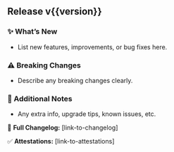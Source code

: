 ## Release v{{version}}

### ✨ What’s New
- List new features, improvements, or bug fixes here.

### ⚠️ Breaking Changes
- Describe any breaking changes clearly.

### 📝 Additional Notes
- Any extra info, upgrade tips, known issues, etc.

🔗 **Full Changelog:** [link-to-changelog]

✅ **Attestations:** [link-to-attestations]
